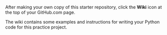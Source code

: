 After making your own copy of this starter repository, click the **Wiki** icon at the top of your GitHub.com page.

The wiki contains some examples and instructions for writing your Python code for this practice project.
